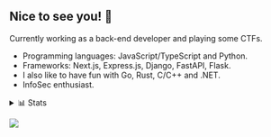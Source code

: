 ## Nice to see you! 👀

Currently working as a back-end developer and playing some CTFs.

- Programming languages: JavaScript/TypeScript and Python.
- Frameworks: Next.js, Express.js, Django, FastAPI, Flask.
- I also like to have fun with Go, Rust, C/C++ and .NET.
- InfoSec enthusiast.

<details>
    <summary>📊 Stats</summary>
    <p align="center">
        <img src="https://github-readme-stats.vercel.app/api?username=nezzzumi&show_icons=true&theme=tokyonight&count_private=true"/>
    </p>
    <p align="center">
        <img src="https://github-readme-stats.vercel.app/api/wakatime?username=iShi0n&theme=tokyonight&count_private=true&layout=compact" />
    </p>
    <p align="center">
        <img src="https://www.hackthebox.com/badge/image/869590"/>
    </p>
</details>

![](https://hit.yhype.me/github/profile?user_id=46503804)
